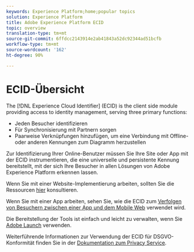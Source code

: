 ```yaml
---
keywords: Experience Platform;home;popular topics
solution: Experience Platform
title: Adobe Experience Platform ECID
topic: overview
translation-type: tm+mt
source-git-commit: 6ffdcc2143914e2ab41843a52dc92344ad51bcfb
workflow-type: tm+mt
source-wordcount: '162'
ht-degree: 90%

---
```



# ECID-Übersicht

The [!DNL Experience Cloud Identifier] (ECID) is the client side module providing access to identity management, serving three primary functions:

- Jeden Besucher identifizieren
- Für Synchronisierung mit Partnern sorgen
- Paarweise Verknüpfungen hinzufügen, um eine Verbindung mit Offline- oder anderen Kennungen zum Diagramm herzustellen

Zur Identifizierung Ihrer Online-Benutzer müssen Sie Ihre Site oder App mit der ECID instrumentieren, die eine universelle und persistente Kennung bereitstellt, mit der sich Ihre Besucher in allen Lösungen von Adobe Experience Platform erkennen lassen.

Wenn Sie mit einer Website-Implementierung arbeiten, sollten Sie die Ressourcen [hier](https://docs.adobe.com/content/help/de-DE/id-service/using/home.html) konsultieren.

Wenn Sie mit einer App arbeiten, sehen Sie, wie die ECID zum [Verfolgen von Besuchern zwischen einer App und dem Mobile Web](https://docs.adobe.com/content/help/de-DE/mobile-services/ios/sdk-reference-ios/hybrid-app.html) verwendet wird.

Die Bereitstellung der Tools ist einfach und leicht zu verwalten, wenn Sie [Adobe Launch](https://docs.adobe.com/content/help/de-DE/launch/using/overview.html) verwenden.

Weiterführende Informationen zur Verwendung der ECID für DSGVO-Konformität finden Sie in der [Dokumentation zum Privacy Service](../privacy-service/identity-data.md).

